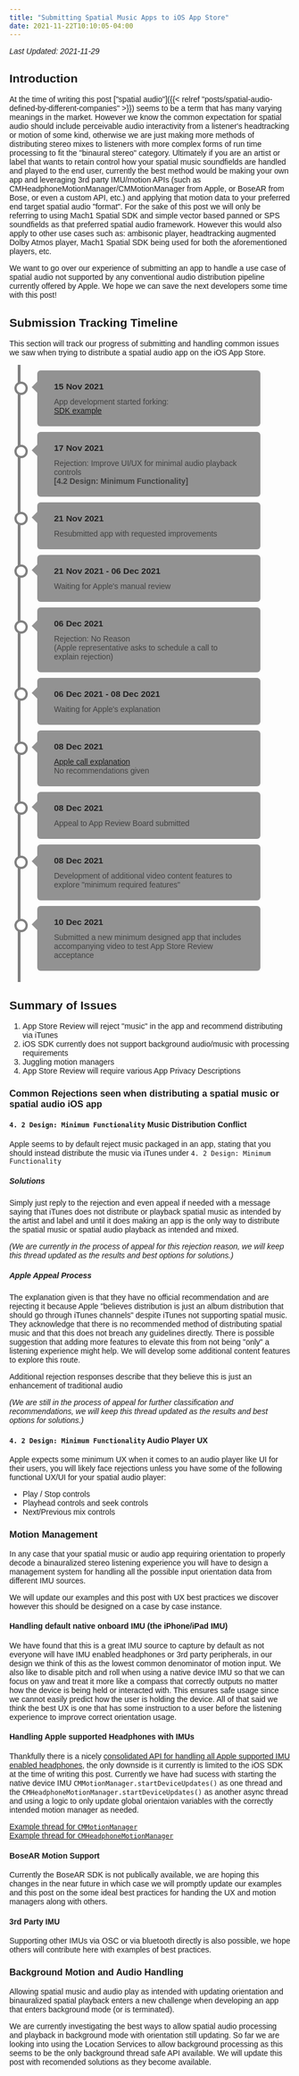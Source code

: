```yaml
---
title: "Submitting Spatial Music Apps to iOS App Store"
date: 2021-11-22T10:10:05-04:00
---
```


_Last Updated: 2021-11-29_

## Introduction 
At the time of writing this post ["spatial audio"]({{< relref "posts/spatial-audio-defined-by-different-companies" >}}) seems to be a term that has many varying meanings in the market. However we know the common expectation for spatial audio should include perceivable audio interactivity from a listener's headtracking or motion of some kind, otherwise we are just making more methods of distributing stereo mixes to listeners with more complex forms of run time processing to fit the "binaural stereo" category. Ultimately if you are an artist or label that wants to retain control how your spatial music soundfields are handled and played to the end user, currently the best method would be making your own app and leveraging 3rd party IMU/motion APIs (such as CMHeadphoneMotionManager/CMMotionManager from Apple, or BoseAR from Bose, or even a custom API, etc.) and applying that motion data to your preferred end target spatial audio "format". For the sake of this post we will only be referring to using Mach1 Spatial SDK and simple vector based panned or SPS soundfields as that preferred spatial audio framework. However this would also apply to other use cases such as: ambisonic player, headtracking augmented Dolby Atmos player, Mach1 Spatial SDK being used for both the aforementioned players, etc.

We want to go over our experience of submitting an app to handle a use case of spatial audio not supported by any conventional audio distribution pipeline currently offered by Apple. We hope we can save the next developers some time with this post!

## Submission Tracking Timeline
This section will track our progress of submitting and handling common issues we saw when trying to distribute a spatial audio app on the iOS App Store.

<div class="vtl">
  <div class="event">
    <strong class="edate">15 Nov 2021</strong>
    <p class="etxt">App development started forking:<br><a href="https://github.com/Mach1Studios/Pod-Mach1SpatialAPI/tree/master/Examples/mach1-encode-example">SDK example</a></p>
  </div>
  <div class="event">
    <strong class="edate">17 Nov 2021</strong>
    <p class="etxt">Rejection: Improve UI/UX for minimal audio playback controls <br><b>[4.2 Design: Minimum Functionality]</b></p>
  </div>
  <div class="event">
    <strong class="edate">21 Nov 2021</strong>
    <p class="etxt">Resubmitted app with requested improvements</p>
  </div>
  <div class="event">
    <strong class="edate">21 Nov 2021 - 06 Dec 2021</strong>
    <p class="etxt">Waiting for Apple's manual review</p>
  </div>
  <div class="event">
    <strong class="edate">06 Dec 2021</strong>
    <p class="etxt">Rejection: No Reason <br>(Apple representative asks to schedule a call to explain rejection)</p>
  </div>
    <div class="event">
    <strong class="edate">06 Dec 2021 - 08 Dec 2021</strong>
    <p class="etxt">Waiting for Apple's explanation</p>
  </div>
  <div class="event">
    <strong class="edate">08 Dec 2021</strong>
    <p class="etxt"><a href="#apple-appeal-process">Apple call explanation</a><br>No recommendations given</p>
  </div>
  <div class="event">
    <strong class="edate">08 Dec 2021</strong>
    <p class="etxt">Appeal to App Review Board submitted</p>
  </div>
  <div class="event">
    <strong class="edate">08 Dec 2021</strong>
    <p class="etxt">Development of additional video content features to explore "minimum required features"</p>
  </div>
  <div class="event">
    <strong class="edate">10 Dec 2021</strong>
    <p class="etxt">Submitted a new minimum designed app that includes accompanying video to test App Store Review acceptance</p>
  </div>
</div>

## Summary of Issues
 1. App Store Review will reject "music" in the app and recommend distributing via iTunes
 2. iOS SDK currently does not support background audio/music with processing requirements
 3. Juggling motion managers
 4. App Store Review will require various App Privacy Descriptions

### Common Rejections seen when distributing a spatial music or spatial audio iOS app

#### `4. 2 Design: Minimum Functionality` Music Distribution Conflict
Apple seems to by default reject music packaged in an app, stating that you should instead distribute the music via iTunes under `4. 2 Design: Minimum Functionality`

##### Solutions
Simply just reply to the rejection and even appeal if needed with a message saying that iTunes does not distribute or playback spatial music as intended by the artist and label and until it does making an app is the only way to distribute the spatial music or spatial audio playback as intended and mixed.

_(We are currently in the process of appeal for this rejection reason, we will keep this thread updated as the results and best options for solutions.)_

##### Apple Appeal Process
The explanation given is that they have no official recommendation and are rejecting it because Apple "believes distribution is just an album distribution that should go through iTunes channels" despite iTunes not supporting spatial music. They acknowledge that there is no recommended method of distributing spatial music and that this does not breach any guidelines directly. There is possible suggestion that adding more features to elevate this from not being "only" a listening experience might help. We will develop some additional content features to explore this route.

Additional rejection responses describe that they believe this is just an enhancement of traditional audio

_(We are still in the process of appeal for further classification and recommendations, we will keep this thread updated as the results and best options for solutions.)_

#### `4. 2 Design: Minimum Functionality` Audio Player UX
Apple expects some minimum UX when it comes to an audio player like UI for their users, you will likely face rejections unless you have some of the following functional UX/UI for your spatial audio player:
 - Play / Stop controls
 - Playhead controls and seek controls
 - Next/Previous mix controls

### Motion Management
In any case that your spatial music or audio app requiring orientation to properly decode a binauralized stereo listening experience you will have to design a management system for handling all the possible input orientation data from different IMU sources.

We will update our examples and this post with UX best practices we discover however this should be designed on a case by case instance.

#### Handling default native onboard IMU (the iPhone/iPad IMU) 
We have found that this is a great IMU source to capture by default as not everyone will have IMU enabled headphones or 3rd party peripherals, in our design we think of this as the lowest common denominator of motion input. We also like to disable pitch and roll when using a native device IMU so that we can focus on yaw and treat it more like a compass that correctly outputs no matter how the device is being held or interacted with. This ensures safe usage since we cannot easily predict how the user is holding the device. All of that said we think the best UX is one that has some instruction to a user before the listening experience to improve correct orientation usage. 

#### Handling Apple supported Headphones with IMUs
Thankfully there is a nicely [consolidated API for handling all Apple supported IMU enabled headphones](https://developer.apple.com/documentation/coremotion/cmheadphonemotionmanager), the only downside is it currently is limited to the iOS SDK at the time of writing this post. Currently we have had sucess with starting the native device IMU `CMMotionManager.startDeviceUpdates()` as one thread and the `CMHeadphoneMotionManager.startDeviceUpdates()` as another async thread and using a logic to only update global orientaion variables with the correctly intended motion manager as needed. 

[Example thread for `CMMotionManager`](https://github.com/Mach1Studios/Pod-Mach1SpatialAPI/blob/master/Examples/mach1-decode-example/mach1-decode-example/ViewController.swift#L180-L221) \
[Example thread for `CMHeadphoneMotionManager`](https://github.com/Mach1Studios/Pod-Mach1SpatialAPI/blob/master/Examples/mach1-decode-example/mach1-decode-example/ViewController.swift#L223-L264)

#### BoseAR Motion Support
Currently the BoseAR SDK is not publically available, we are hoping this changes in the near future in which case we will promptly update our examples and this post on the some ideal best practices for handing the UX and motion managers along with others.

#### 3rd Party IMU
Supporting other IMUs via OSC or via bluetooth directly is also possible, we hope others will contribute here with examples of best practices.

### Background Motion and Audio Handling
Allowing spatial music and audio play as intended with updating orientation and binauralized spatial playback enters a new challenge when developing an app that enters background mode (or is terminated). 

We are currently investigating the best ways to allow spatial audio processing and playback in background mode with orientation still updating. So far we are looking into using the Location Services to allow background processing as this seems to be the only background thread safe API available. We will update this post with recomended solutions as they become available. 

<style>
/* (A) "SET" THE TIMELINE CONTAINER */
.vtl {
  /* (A1) RELATIVE POSITION NECESSARY TO PROPERLY POSITION TIMELINE LATER */
  position: relative;
  /* (A2) RESERVE MORE SPACE TO THE LEFT FOR THE TIMELINE */
  padding: 10px 10px 10px 50px;
  /* (A3) OPTIONAL WIDTH RESTRICTION */
  max-width: 400px;
}

/* (B) DRAW TIMELINE USING ::BEFORE */
.vtl::before {
  /* (B1) DRAW THE TIMELINE */
  content: '';
  width: 5px;
  background-color: #808080;
  /* (B2) POSITION IT TO THE LEFT */
  position: absolute;
  top: 0;
  bottom: 0;
  left: 15px;
}

/* (C) STYLES FOR THE EVENTS */
div.event {
  padding: 20px 30px;
  background-color: #929292;
  position: relative;
  border-radius: 6px;
  margin-bottom: 10px;
}

/* (D) STYLES FOR THE DATE & TEXT */
strong.edate {
  font-size: 1.1em;
  font-weight: bold;
  color: #202020;
}
p.etxt {
  margin: 10px 0 0 0;
  color: #404040;
}

/* (E) ADD "SPEECH BUBBLE TRIANGLE" TO THE EVENTS */
div.event::before {
  content: '';
  border: 10px solid transparent;
  border-right-color: #929292;
  border-left: 0;
  position: absolute;
  top: 20%;
  left: -10px;
}

/* (F) ADD A CIRCLE ON THE TIMELINE TO INDICATE AN EVENT */
div.event::after {
  content: '';
  background: #fff;
  border: 4px solid #808080;
  width: 16px;
  height: 16px;
  border-radius: 50%;
  position: absolute;
  top: 20%;
  left: -41px;
}

/* (X) DOES NOT MATTER */
html, body { font-family: arial, sans-serif; }
</style>